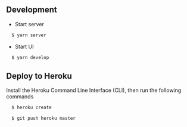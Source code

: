 ## Development

- Start server

```sh
  $ yarn server
```

- Start UI

```sh
  $ yarn develop
```

## Deploy to Heroku

Install the Heroku Command Line Interface (CLI), then run the following commands

```sh
  $ heroku create
```

```sh
  $ git push heroku master
```
